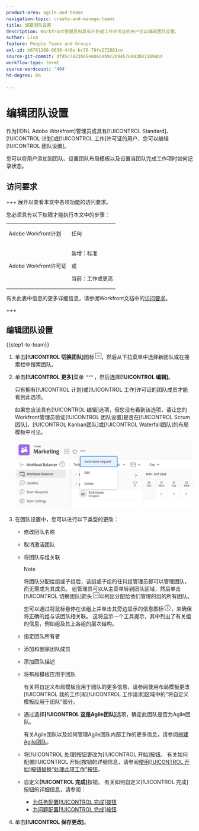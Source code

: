 ```yaml
---
product-area: agile-and-teams
navigation-topic: create-and-manage-teams
title: 编辑团队设置
description: Workfront管理员和具有计划或工作许可证的用户可以编辑团队设置。
author: Lisa
feature: People Teams and Groups
exl-id: b6761188-8630-446e-bc70-70fe272881ce
source-git-commit: dfd5c7423b65e6065ab9c2094578443b81189abd
workflow-type: tm+mt
source-wordcount: '494'
ht-degree: 0%

---
```


# 编辑团队设置

作为[!DNL Adobe Workfront]管理员或具有[!UICONTROL Standard]、[!UICONTROL 计划]或[!UICONTROL 工作]许可证的用户，您可以编辑[!UICONTROL 团队设置]。

您可以将用户添加到团队、设置团队布局模板以及设置当团队完成工作项时如何记录状态。

## 访问要求

+++ 展开以查看本文中各项功能的访问要求。

您必须具有以下权限才能执行本文中的步骤：

<table style="table-layout:auto"> 
 <col> 
 <col> 
 <tbody> 
  <tr data-mc-conditions=""> 
   <td role="rowheader"> <p>Adobe Workfront计划</p> </td> 
   <td>任何</td> 
  </tr> 
  <tr> 
   <td role="rowheader">Adobe Workfront许可证</td> 
   <td>
   <p>新增：标准</p>
   <p>或</p>
   <p>当前：工作或更高</p></td>
  </tr> 
 </tbody> 
</table>

有关此表中信息的更多详细信息，请参阅Workfront文档中的[访问要求](/help/quicksilver/administration-and-setup/add-users/access-levels-and-object-permissions/access-level-requirements-in-documentation.md)。

+++

## 编辑团队设置

{{step1-to-team}}

1. 单击&#x200B;**[!UICONTROL 切换团队]**&#x200B;图标![切换团队图标](assets/switch-team-icon.png)，然后从下拉菜单中选择新团队或在搜索栏中搜索团队。

1. 单击&#x200B;**[!UICONTROL 更多]**&#x200B;菜单![](assets/more-icon.png)，然后选择&#x200B;**[!UICONTROL 编辑]**。

   只有拥有[!UICONTROL 计划]或[!UICONTROL 工作]许可证的团队成员才能看到此选项。

   如果您应该具有[!UICONTROL 编辑]选项，但您没有看到该选项，请让您的Workfront管理员验证[!UICONTROL 团队设置]是否在[!UICONTROL Scrum团队]、[!UICONTROL Kanban团队]或[!UICONTROL Waterfall团队]的布局模板中可见。

   ![](assets/edit-team-settings-1.png)

1. 在团队设置中，您可以进行以下类型的更改：

   * 修改团队名称
   * 取消激活团队
   * 将团队与组关联

     >[!NOTE]
     >
     >将团队分配给组或子组后，该组或子组的任何组管理员都可以管理团队，而无需成为其成员。 组管理员可以从主菜单转到团队区域，然后单击[!UICONTROL 切换团队]箭头![切换团队图标](assets/switch-team-icon.png)以列出分配给他们管理的组的所有团队。

     您可以通过将鼠标悬停在该组上并单击其旁边显示的信息图标![](assets/info-icon.png)，来确保将正确的组与该团队相关联。 这将显示一个工具提示，其中列出了有关组的信息，例如组及其上各组的层次结构。

   * 指定团队所有者
   * 添加和删除团队成员
   * 添加团队描述
   * 将布局模板应用于团队

     有关将自定义布局模板应用于团队的更多信息，请参阅使用布局模板更改[!UICONTROL 我的工作]和[!UICONTROL 工作请求]区域中的“将自定义模板应用于团队”部分。

   * 通过选择&#x200B;**[!UICONTROL 这是Agile团队]**&#x200B;选项，确定此团队是否为Agile团队。

     有关Agile团队以及如何管理Agile团队内部工作的更多信息，请参阅[创建Agile团队](../../agile/get-started-with-agile-in-workfront/create-an-agile-team.md)。

   * 将[!UICONTROL 处理]按钮更改为[!UICONTROL 开始]按钮。 有关如何配置[!UICONTROL 开始]按钮的详细信息，请参阅[使用[!UICONTROL 开始]按钮替换“处理此项工作”按钮](../../people-teams-and-groups/create-and-manage-teams/work-on-it-button-to-start-button.md)。
   * 自定义&#x200B;**[!UICONTROL 完成]**&#x200B;按钮。 有关如何自定义[!UICONTROL 完成]按钮的详细信息，请参阅：

      * [为任务配置[!UICONTROL 完成]按钮](../../people-teams-and-groups/create-and-manage-teams/configure-the-done-button-for-tasks.md)
      * [为问题配置[!UICONTROL 完成]按钮](../../people-teams-and-groups/create-and-manage-teams/configure-the-done-button-for-issues.md)

1. 单击&#x200B;**[!UICONTROL 保存更改]**。
